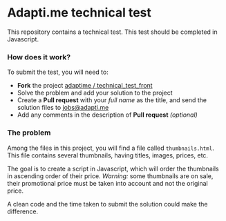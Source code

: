 # Adapti.me technical test

This repository contains a technical test. This test should be completed in Javascript.

### How does it work?

To submit the test, you will need to:

- **Fork** the project [adaptime / technical_test_front](https://github.com/adaptime/technical_test_front)
- Solve the problem and add your solution to the project
- Create a **Pull request** with your *full name* as the title, and send the solution files to <jobs@adapti.me>
- Add any comments in the description of **Pull request** *(optional)*

### The problem

Among the files in this project, you will find a file called `thumbnails.html`.
This file contains several thumbnails, having titles, images, prices, etc.

The goal is to create a script in Javascript, which will order the thumbnails in ascending order of their price.
*Warning:* some thumbnails are on sale, their promotional price must be taken into account and not the original price.

A clean code and the time taken to submit the solution could make the difference.
